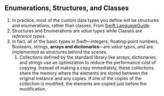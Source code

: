 
## Enumerations, Structures, and Classes
1. In practice, most of the custom data types you define will be structures and enumerations, rather than classes. From [Swift LanguageGuide](https://docs.swift.org/swift-book/LanguageGuide/ClassesAndStructures.html).
2. Structures and Enumerations are *value types* while Classes are *reference types*.
3. In fact, all of the basic types in Swift—integers, floating-point numbers, Booleans, strings, **arrays and dictionaries**—are *value types*, and are implemented as structures behind the scenes.
   1. Collections defined by the standard library like arrays, dictionaries, and strings use an optimization to reduce the performance cost of copying. Instead of making a copy immediately, these collections share the memory where the elements are stored between the original instance and any copies. If one of the copies of the collection is modified, the elements are copied just before the modification.
